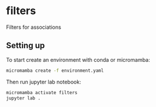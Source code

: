 # filters

Filters for associations

## Setting up

To start create an environment with conda or micromamba:
```bash
micromamba create -f environment.yaml
```
Then run jupyter lab notebook:
```bash
micromamba activate filters
jupyter lab .
```